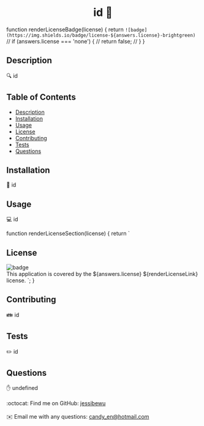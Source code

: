 
  <h1 align="center">id 👋</h1>

  function renderLicenseBadge(license) {
  return `
  ![badge](https://img.shields.io/badge/license-${answers.license}-brightgreen)
  `
  // if (answers.license === 'none') {
  //   return false;
  // }
}

  ## Description
  🔍 id

  ## Table of Contents
  - [Description](#description)
  - [Installation](#installation)
  - [Usage](#usage)
  - [License](#license)
  - [Contributing](#contributing)
  - [Tests](#tests)
  - [Questions](#questions)

  ## Installation
  💾 id

  ## Usage
  💻 id

  function renderLicenseSection(license) {
  return `
  ## License
  ![badge](https://img.shields.io/badge/license-${answers.license}-brightgreen)
  <br />
  This application is covered by the ${answers.license} ${renderLicenseLink} license. 
  `;
}

  ## Contributing
  👪 id

  ## Tests
  ✏️ id

  ## Questions
  ✋ undefined<br /><br />
  :octocat: Find me on GitHub: [jessibewu](https://github.com/jessibewu)<br /><br />
  ✉️ Email me with any questions: candy_en@hotmail.com<br /><br />

  